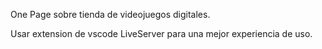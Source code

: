 One Page sobre tienda de videojuegos digitales.

Usar extension de vscode LiveServer para una mejor experiencia de uso.
